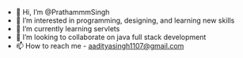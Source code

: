 - 👋 Hi, I’m @PrathammmSingh
- 👀 I’m interested in programming, designing, and learning new skills
- 🌱 I’m currently learning servlets
- 💞️ I’m looking to collaborate on java full stack development
- 📫 How to reach me - aadityasingh1107@gmail.com

<!---
PrathammmSingh/PrathammmSingh is a ✨ special ✨ repository because its `README.md` (this file) appears on your GitHub profile.
You can click the Preview link to take a look at your changes.
--->
